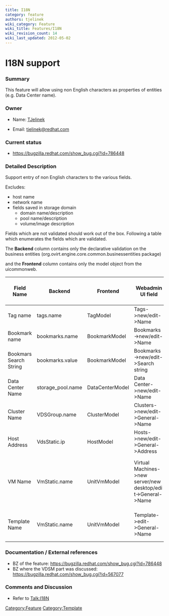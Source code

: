 ```yaml
---
title: I18N
category: feature
authors: tjelinek
wiki_category: Feature
wiki_title: Features/I18N
wiki_revision_count: 14
wiki_last_updated: 2012-05-02
---
```


# I18N support

### Summary

This feature will allow using non English characters as properties of entities (e.g. Data Center name).

### Owner

*   Name: [ TJelinek](User:TJelinek)

<!-- -->

*   Email: <tjelinek@redhat.com>

### Current status

*   <https://bugzilla.redhat.com/show_bug.cgi?id=786448>

### Detailed Description

Support entry of non English characters to the various fields.

Excludes:

*   host name
*   network name
*   fields saved in storage domain
    -   domain name/description
    -   pool name/description
    -   volume/image description

Fields which are not validated should work out of the box. Following a table which enumerates the fields which are validated.

The **Backend** column contains only the declarative validation on the business entities (org.ovirt.engine.core.common.businessentities package)

and the **Frontend** column contains only the model object from the uicommonweb.

| Field Name             | Backend            | Frontend        | Webadmin UI field                                               | User Portal (GWTP one) UI field                                            |
|------------------------|--------------------|-----------------|-----------------------------------------------------------------|----------------------------------------------------------------------------|
| Tag name               | tags.name          | TagModel        | Tags->new/edit->Name                                          | NONE                                                                       |
| Bookmark name          | bookmarks.name     | BookmarkModel   | Bookmarks->new/edit->Name                                     | NONE                                                                       |
| Bookmars Search String | bookmarks.value    | BookmarkModel   | Bookmarks->new/edit->Search string                            | NONE                                                                       |
| Data Center Name       | storage_pool.name | DataCenterModel | Data Center->new/edit->Name                                   | NONE                                                                       |
| Cluster Name           | VDSGroup.name      | ClusterModel    | Clusters->new/edit->General->Name                            | NONE                                                                       |
| Host Address           | VdsStatic.ip       | HostModel       | Hosts->new/edit->General->Address                            | NONE                                                                       |
| VM Name                | VmStatic.name      | UnitVmModel     | Virtual Machines->new server/new desktop/edit->General->Name | Extended->Virtual Machines->new server/new desktop/edit->General->Name |
| Template Name          | VmStatic.name      | UnitVmModel     | Template->edit->General->Name                                | Extended->Template->edit->General->Name                                |

### Documentation / External references

*   BZ of the feature: <https://bugzilla.redhat.com/show_bug.cgi?id=786448>
*   BZ where the VDSM part was discussed: <https://bugzilla.redhat.com/show_bug.cgi?id=567077>

### Comments and Discussion

*   Refer to <Talk:I18N>

<Category:Feature> <Category:Template>
